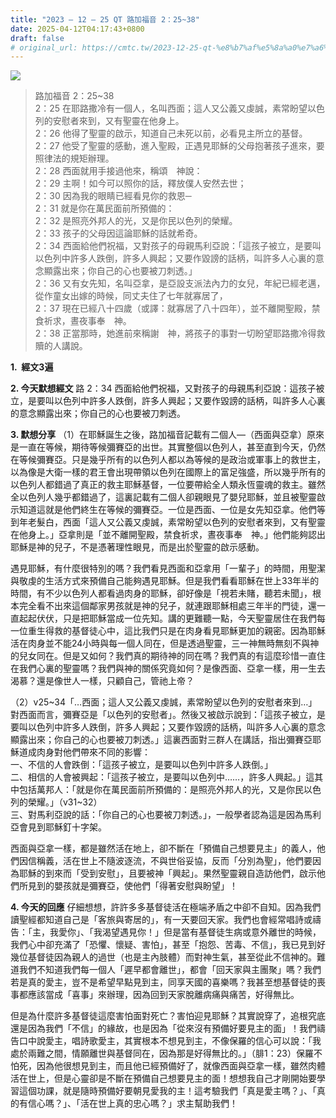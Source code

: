 ```yaml
---
title: "2023 – 12 – 25 QT 路加福音 2：25~38"
date: 2025-04-12T04:17:43+0800
draft: false
# original_url: https://cmtc.tw/2023-12-25-qt-%e8%b7%af%e5%8a%a0%e7%a6%8f%e9%9f%b3-2%ef%bc%9a2538
---
```


![](/images/qt.jpg)
> 路加福音 2：25\~38  
> 2：25 在耶路撒冷有一個人，名叫西面；這人又公義又虔誠，素常盼望以色列的安慰者來到，又有聖靈在他身上。  
> 2：26 他得了聖靈的啟示，知道自己未死以前，必看見主所立的基督。  
> 2：27 他受了聖靈的感動，進入聖殿，正遇見耶穌的父母抱著孩子進來，要照律法的規矩辦理。  
> 2：28 西面就用手接過他來，稱頌　神說：  
> 2：29 主啊！如今可以照你的話，釋放僕人安然去世；  
> 2：30 因為我的眼睛已經看見你的救恩─  
> 2：31 就是你在萬民面前所預備的：  
> 2：32 是照亮外邦人的光，又是你民以色列的榮耀。  
> 2：33 孩子的父母因這論耶穌的話就希奇。  
> 2：34 西面給他們祝福，又對孩子的母親馬利亞說：「這孩子被立，是要叫以色列中許多人跌倒，許多人興起；又要作毀謗的話柄，叫許多人心裏的意念顯露出來；你自己的心也要被刀刺透。」  
> 2：36 又有女先知，名叫亞拿，是亞設支派法內力的女兒，年紀已經老邁，從作童女出嫁的時候，同丈夫住了七年就寡居了，  
> 2：37 現在已經八十四歲（或譯：就寡居了八十四年），並不離開聖殿，禁食祈求，晝夜事奉　神。  
> 2：38 正當那時，她進前來稱謝　神，將孩子的事對一切盼望耶路撒冷得救贖的人講說。

**1.  經文3遍**

**2. 今天默想經文**
路 2：34 西面給他們祝福，又對孩子的母親馬利亞說：這孩子被立，是要叫以色列中許多人跌倒，許多人興起；又要作毀謗的話柄，叫許多人心裏的意念顯露出來；你自己的心也要被刀刺透。

**3. 默想分享**
（1）在耶穌誕生之後，路加福音記載有二個人—（西面與亞拿）原來是一直在等候，期待等候彌賽亞的出世。其實整個以色列人，甚至直到今天，仍然在等候彌賽亞。只是幾乎所有的以色列人都以為等候的是政治或軍事上的救世主，以為像是大衛一樣的君王會出現帶領以色列在國際上的富足強盛，所以幾乎所有的以色列人都錯過了真正的救主耶穌基督，一位要帶給全人類永恆靈魂的救主。雖然全以色列人幾乎都錯過了，這裏記載有二個人卻親眼見了嬰兒耶穌，並且被聖靈啟示知道這就是他們終生在等候的彌賽亞。一位是西面、一位是女先知亞拿。他們等到年老髮白，西面「這人又公義又虔誠，素常盼望以色列的安慰者來到，又有聖靈在他身上。」亞拿則是「並不離開聖殿，禁食祈求，晝夜事奉　神。」他們能夠認出耶穌是神的兒子，不是憑著理性眼見，而是出於聖靈的啟示感動。

遇見耶穌，有什麼很特別的嗎？我們看見西面和亞拿用「一輩子」的時間，用聖潔與敬虔的生活方式來預備自己能夠遇見耶穌。但是我們看看耶穌在世上33年半的時間，有不少以色列人都看過肉身的耶穌，卻好像是「視若未賭，聽若未聞」，根本完全看不出來這個鄰家男孩就是神的兒子，就連跟耶穌相處三年半的門徒，還一直起起伏伏，只是把耶穌當成一位先知。講的更難聽一點，今天聖靈居住在我們每一位重生得救的基督徒心中，這比我們只是在肉身看見耶穌更加的親密。因為耶穌活在肉身並不能24小時與每一個人同在，但是透過聖靈，三一神無時無刻不與神的兒女同在。但是又如何？我們真的期待神的同在嗎？我們真的有這麼珍惜一直住在我們心裏的聖靈嗎？我們與神的關係究竟如何？是像西面、亞拿一樣，用一生去渴慕？還是像世人一樣，只顧自己，管祂上帝？

（2）v25\~34「…西面；這人又公義又虔誠，素常盼望以色列的安慰者來到…」對西面而言，彌賽亞是「以色列的安慰者」。然後又被啟示說到：「這孩子被立，是要叫以色列中許多人跌倒，許多人興起；又要作毀謗的話柄，叫許多人心裏的意念顯露出來；你自己的心也要被刀刺透。」這裏西面對三群人在講話，指出彌賽亞耶穌道成肉身對他們帶來不同的影響：  
一、不信的人會跌倒：「這孩子被立，是要叫以色列中許多人跌倒。」  
二、相信的人會被興起：「這孩子被立，是要叫以色列中……，許多人興起。」這其中包括萬邦人：「就是你在萬民面前所預備的：是照亮外邦人的光，又是你民以色列的榮耀。」（v31\~32）  
三、對馬利亞說的話：「你自己的心也要被刀刺透。」，一般學者認為這是因為馬利亞會見到耶穌釘十字架。

西面與亞拿一樣，都是雖然活在地上，卻不斷在「預備自己想要見主」的義人，他們因信稱義，活在世上不隨波逐流，不與世俗妥協，反而「分別為聖」，他們要因為耶穌的到來而「受到安慰」，且要被神「興起」。果然聖靈親自造訪他們，啟示他們所見到的嬰孩就是彌賽亞，使他們「得著安慰與盼望」！

**4. 今天的回應**
仔細想想，許許多多基督徒活在極端矛盾之中卻不自知。因為我們讀聖經都知道自己是「客旅與寄居的」，有一天要回天家。我們也會經常唱詩或禱告：「主，我愛你」、「我渴望遇見你！」但是當有基督徒生病或意外離世的時候，我們心中卻充滿了「恐懼、懷疑、害怕」，甚至「抱怨、苦毒、不信」，我已見到好幾位基督徒因為親人的過世（也是主內肢體）而對神生氣，甚至從此不信神的。難道我們不知道我們每一個人「遲早都會離世」，都會「回天家與主團聚」嗎？我們若是真的愛主，豈不是希望早點見到主，同享天國的喜樂嗎？我甚至想基督徒的喪事都應該當成「喜事」來辦理，因為回到天家脫離病痛與痛苦，好得無比。

但是為什麼許多基督徒這麼害怕面對死亡？害怕迎見耶穌？其實說穿了，追根究底還是因為我們「不信」的緣故，也是因為「從來沒有預備好要見主的面」！我們禱告口中說愛主，唱詩歌愛主，其實根本不想見到主，不像保羅的信心可以說：「我處於兩難之間，情願離世與基督同在，因為那是好得無比的。」（腓1：23）保羅不怕死，因為他很想見到主，而且他已經預備好了，就像西面與亞拿一樣，雖然肉體活在世上，但是心靈卻是不斷在預備自己想要見主的面！想想我自己才剛開始要學習這個功課，就是隨時預備好要朝見愛我的主！這考驗我們「真是愛主嗎？」、「真的有信心嗎？」、「活在世上真的忠心嗎？」求主幫助我們！
